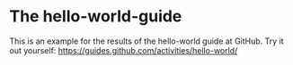 # The hello-world-guide
This is an example for the results of the hello-world guide at GitHub. Try it out yourself:
https://guides.github.com/activities/hello-world/
